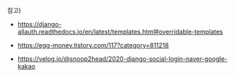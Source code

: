 참고)

- https://django-allauth.readthedocs.io/en/latest/templates.html#overridable-templates

- https://egg-money.tistory.com/117?category=811218 

- https://velog.io/@snoop2head/2020-django-social-login-naver-google-kakao